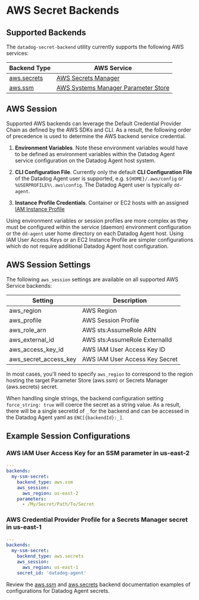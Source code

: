 # AWS Secret Backends

## Supported Backends

The `datadog-secret-backend` utility currently supports the following AWS services:

| Backend Type | AWS Service |
| --- | --- |
| [aws.secrets](secrets.md) | [AWS Secrets Manager](https://docs.aws.amazon.com/secretsmanager/latest/userguide/intro.html) |
| [aws.ssm](ssm.md) | [AWS Systems Manager Parameter Store](https://docs.aws.amazon.com/systems-manager/latest/userguide/systems-manager-parameter-store.html) |


## AWS Session

Supported AWS backends can leverage the Default Credential Provider Chain as defined by the AWS SDKs and CLI. As a result, the following order of precedence is used to determine the AWS backend service credential.

1. **Environment Variables**. Note these environment variables would have to be defined as environment variables within the Datadog Agent service configuration on the Datadog Agent host system.

2. **CLI Configuration File**. Currently only the default **CLI Configuration File** of the Datadog Agent user is supported, e.g. `${HOME}/.aws/config` or `%USERPROFILE%\.aws\config`. The Datadog Agent user is typically `dd-agent`.

3. **Instance Profile Credentials**. Container or EC2 hosts with an assigned [IAM Instance Profile](https://docs.aws.amazon.com/IAM/latest/UserGuide/id_roles_use_switch-role-ec2.html)

Using environment variables or session profiles are more complex as they must be configured within the service (daemon) environment configuration or the `dd-agent` user home directory on each Datadog Agent host. Using IAM User Access Keys or an EC2 Instance Profile are simpler configurations which do not require additional Datadog Agent host configuration.

## AWS Session Settings

The following `aws_session` settings are available on all supported AWS Service backends:

| Setting | Description |
| --- | --- |
| aws_region | AWS Region |
| aws_profile | AWS Session Profile |
| aws_role_arn | AWS sts:AssumeRole ARN |
| aws_external_id | AWS sts:AssumeRole ExternalId |
| aws_access_key_id | AWS IAM User Access Key ID |
| aws_secret_access_key | AWS IAM User Access Key Secret |

In most cases, you'll need to specify `aws_region` to correspond to the region hosting the target Parameter Store (aws.ssm) or Secrets Manager (aws.secrets) secret.

When handling single strings, the backend configuration setting `force_string: true` will coerce the secret as a string value. As a result, there will be a single secretId of `_` for the backend and can be accessed in the Datadog Agent yaml as `ENC[{backendId}:_]`.


## Example Session Configurations

### AWS IAM User Access Key for an SSM parameter in us-east-2
```yaml
---
backends:
  my-ssm-secret:
    backend_type: aws.ssm
    aws_session:
      aws_region: us-east-2
    parameters: 
      - /My/Secret/Path/To/Secret
```

### AWS Credential Provider Profile for a Secrets Manager secret in us-east-1
```yaml
---
backends:
  my-ssm-secret:
    backend_type: aws.secrets
    aws_session:
      aws_region: us-east-1
    secret_id: 'datadog-agent'
```

Review the [aws.ssm](ssm.md) and [aws.secrets](secrets.md) backend documentation examples of configurations for Datadog Agent secrets.
